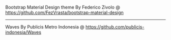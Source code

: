 Bootstrap Material Design theme
By Federico Zivolo @ https://github.com/FezVrasta/bootstrap-material-design

***

Waves
By Publicis Metro Indonesia @ https://github.com/publicis-indonesia/Waves